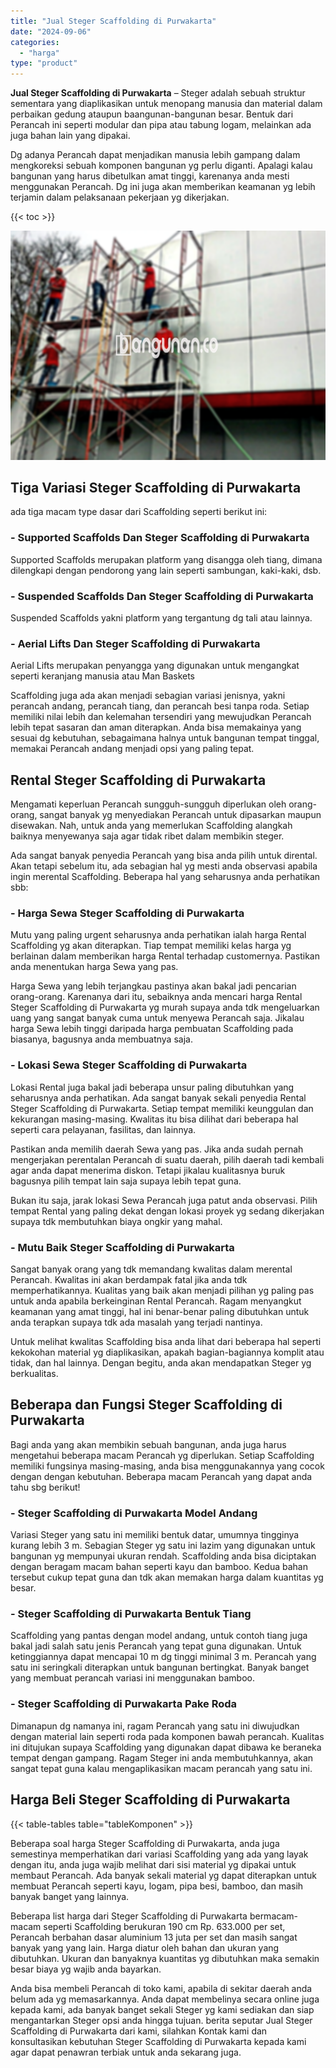 ```yaml
---
title: "Jual Steger Scaffolding di Purwakarta"
date: "2024-09-06"
categories: 
  - "harga"
type: "product"
---
```


**Jual Steger Scaffolding di Purwakarta** – Steger adalah sebuah struktur sementara yang diaplikasikan untuk menopang manusia dan material dalam perbaikan gedung ataupun baangunan-bangunan besar. Bentuk dari Perancah ini seperti modular dan pipa atau tabung logam, melainkan ada juga bahan lain yang dipakai.

Dg adanya Perancah dapat menjadikan manusia lebih gampang dalam mengkoreksi sebuah komponen bangunan yg perlu diganti. Apalagi kalau bangunan yang harus dibetulkan amat tinggi, karenanya anda mesti menggunakan Perancah. Dg ini juga akan memberikan keamanan yg lebih terjamin dalam pelaksanaan pekerjaan yg dikerjakan.

{{< toc >}}

![Jual Steger Scaffolding di Purwakarta](/images/sewa-scaffolding-steger-07.png)

## Tiga Variasi Steger Scaffolding di Purwakarta

ada tiga macam type dasar dari Scaffolding seperti berikut ini:

### \- Supported Scaffolds Dan Steger Scaffolding di Purwakarta

Supported Scaffolds merupakan platform yang disangga oleh tiang, dimana dilengkapi dengan pendorong yang lain seperti sambungan, kaki-kaki, dsb.

### \- Suspended Scaffolds Dan Steger Scaffolding di Purwakarta

Suspended Scaffolds yakni platform yang tergantung dg tali atau lainnya.

### \- Aerial Lifts Dan Steger Scaffolding di Purwakarta

Aerial Lifts merupakan penyangga yang digunakan untuk mengangkat seperti keranjang manusia atau Man Baskets

Scaffolding juga ada akan menjadi sebagian variasi jenisnya, yakni perancah andang, perancah tiang, dan perancah besi tanpa roda. Setiap memiliki nilai lebih dan kelemahan tersendiri yang mewujudkan Perancah lebih tepat sasaran dan aman diterapkan. Anda bisa memakainya yang sesuai dg kebutuhan, sebagaimana halnya untuk bangunan tempat tinggal, memakai Perancah andang menjadi opsi yang paling tepat.

## Rental Steger Scaffolding di Purwakarta

Mengamati keperluan Perancah sungguh-sungguh diperlukan oleh orang-orang, sangat banyak yg menyediakan Perancah untuk dipasarkan maupun disewakan. Nah, untuk anda yang memerlukan Scaffolding alangkah baiknya menyewanya saja agar tidak ribet dalam membikin steger.

Ada sangat banyak penyedia Perancah yang bisa anda pilih untuk dirental. Akan tetapi sebelum itu, ada sebagian hal yg mesti anda observasi apabila ingin merental Scaffolding. Beberapa hal yang seharusnya anda perhatikan sbb:

### \- Harga Sewa Steger Scaffolding di Purwakarta

Mutu yang paling urgent seharusnya anda perhatikan ialah harga Rental Scaffolding yg akan diterapkan. Tiap tempat memiliki kelas harga yg berlainan dalam memberikan harga Rental terhadap customernya. Pastikan anda menentukan harga Sewa yang pas.

Harga Sewa yang lebih terjangkau pastinya akan bakal jadi pencarian orang-orang. Karenanya dari itu, sebaiknya anda mencari harga Rental Steger Scaffolding di Purwakarta yg murah supaya anda tdk mengeluarkan uang yang sangat banyak cuma untuk menyewa Perancah saja. Jikalau harga Sewa lebih tinggi daripada harga pembuatan Scaffolding pada biasanya, bagusnya anda membuatnya saja.

### \- Lokasi Sewa Steger Scaffolding di Purwakarta

Lokasi Rental juga bakal jadi beberapa unsur paling dibutuhkan yang seharusnya anda perhatikan. Ada sangat banyak sekali penyedia Rental Steger Scaffolding di Purwakarta. Setiap tempat memiliki keunggulan dan kekurangan masing-masing. Kwalitas itu bisa dilihat dari beberapa hal seperti cara pelayanan, fasilitas, dan lainnya.

Pastikan anda memilih daerah Sewa yang pas. Jika anda sudah pernah mengerjakan perentalan Perancah di suatu daerah, pilih daerah tadi kembali agar anda dapat menerima diskon. Tetapi jikalau kualitasnya buruk bagusnya pilih tempat lain saja supaya lebih tepat guna.

Bukan itu saja, jarak lokasi Sewa Perancah juga patut anda observasi. Pilih tempat Rental yang paling dekat dengan lokasi proyek yg sedang dikerjakan supaya tdk membutuhkan biaya ongkir yang mahal.

### \- Mutu Baik Steger Scaffolding di Purwakarta

Sangat banyak orang yang tdk memandang kwalitas dalam merental Perancah. Kwalitas ini akan berdampak fatal jika anda tdk memperhatikannya. Kualitas yang baik akan menjadi pilihan yg paling pas untuk anda apabila berkeinginan Rental Perancah. Ragam menyangkut keamanan yang amat tinggi, hal ini benar-benar paling dibutuhkan untuk anda terapkan supaya tdk ada masalah yang terjadi nantinya.

Untuk melihat kwalitas Scaffolding bisa anda lihat dari beberapa hal seperti kekokohan material yg diaplikasikan, apakah bagian-bagiannya komplit atau tidak, dan hal lainnya. Dengan begitu, anda akan mendapatkan Steger yg berkualitas.

## Beberapa dan Fungsi Steger Scaffolding di Purwakarta

Bagi anda yang akan membikin sebuah bangunan, anda juga harus mengetahui beberapa macam Perancah yg diperlukan. Setiap Scaffolding memiliki fungsinya masing-masing, anda bisa menggunakannya yang cocok dengan dengan kebutuhan. Beberapa macam Perancah yang dapat anda tahu sbg berikut!

### \- Steger Scaffolding di Purwakarta Model Andang

Variasi Steger yang satu ini memiliki bentuk datar, umumnya tingginya kurang lebih 3 m. Sebagian Steger yg satu ini lazim yang digunakan untuk bangunan yg mempunyai ukuran rendah. Scaffolding anda bisa diciptakan dengan beragam macam bahan seperti kayu dan bamboo. Kedua bahan tersebut cukup tepat guna dan tdk akan memakan harga dalam kuantitas yg besar.

### \- Steger Scaffolding di Purwakarta Bentuk Tiang

Scaffolding yang pantas dengan model andang, untuk contoh tiang juga bakal jadi salah satu jenis Perancah yang tepat guna digunakan. Untuk ketinggiannya dapat mencapai 10 m dg tinggi minimal 3 m. Perancah yang satu ini seringkali diterapkan untuk bangunan bertingkat. Banyak banget yang membuat perancah variasi ini menggunakan bamboo.

### \- Steger Scaffolding di Purwakarta Pake Roda

Dimanapun dg namanya ini, ragam Perancah yang satu ini diwujudkan dengan material lain seperti roda pada komponen bawah perancah. Kualitas ini ditujukan supaya Scaffolding yang digunakan dapat dibawa ke beraneka tempat dengan gampang. Ragam Steger ini anda membutuhkannya, akan sangat tepat guna kalau mengaplikasikan macam perancah yang satu ini.

## Harga Beli Steger Scaffolding di Purwakarta

{{< table-tables table="tableKomponen" >}}

Beberapa soal harga Steger Scaffolding di Purwakarta, anda juga semestinya memperhatikan dari variasi Scaffolding yang ada yang layak dengan itu, anda juga wajib melihat dari sisi material yg dipakai untuk membaut Perancah. Ada banyak sekali material yg dapat diterapkan untuk membuat Perancah seperti kayu, logam, pipa besi, bamboo, dan masih banyak banget yang lainnya.

Beberapa list harga dari Steger Scaffolding di Purwakarta bermacam-macam seperti Scaffolding berukuran 190 cm Rp. 633.000 per set, Perancah berbahan dasar aluminium 13 juta per set dan masih sangat banyak yang yang lain. Harga diatur oleh bahan dan ukuran yang dibutuhkan. Ukuran dan banyaknya kuantitas yg dibutuhkan maka semakin besar biaya yg wajib anda bayarkan.

Anda bisa membeli Perancah di toko kami, apabila di sekitar daerah anda belum ada yg memasarkannya. Anda dapat membelinya secara online juga kepada kami, ada banyak banget sekali Steger yg kami sediakan dan siap mengantarkan Steger opsi anda hingga tujuan. berita seputar Jual Steger Scaffolding di Purwakarta dari kami, silahkan Kontak kami dan konsultasikan kebutuhan Steger Scaffolding di Purwakarta kepada kami agar dapat penawran terbiak untuk anda sekarang juga.
